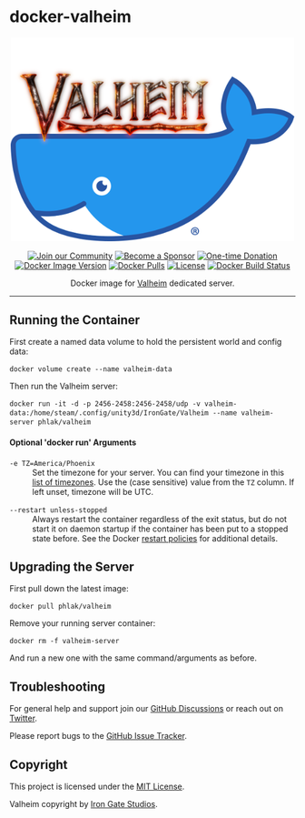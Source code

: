 docker-valheim
==============

<p align="center">
    <img src="docker-valheim.png" alt="Docker Valheim" width="500">
</p>

<p align="center">
    <a href="https://spectrum.chat/phlaknet"><img src="https://img.shields.io/badge/Join_the-Community-7b16ff.svg?style=for-the-badge" alt="Join our Community"></a>
    <a href="https://github.com/users/PHLAK/sponsorship"><img src="https://img.shields.io/badge/Become_a-Sponsor-cc4195.svg?style=for-the-badge" alt="Become a Sponsor"></a>
    <a href="https://paypal.me/ChrisKankiewicz"><img src="https://img.shields.io/badge/Make_a-Donation-006bb6.svg?style=for-the-badge" alt="One-time Donation"></a>
    <br>
    <a href="https://hub.docker.com/repository/docker/phlak/valheim/tags"><img alt="Docker Image Version" src="https://img.shields.io/docker/v/phlak/valheim?style=flat-square&sort=semver"></a>
    <a href="https://hub.docker.com/repository/docker/phlak/valheim"><img alt="Docker Pulls" src="https://img.shields.io/docker/pulls/phlak/valheim?style=flat-square"></a>
    <a href="https://github.com/PHLAK/docker-valheim/blob/master/LICENSE"><img src="https://img.shields.io/github/license/PHLAK/docker-valheim?style=flat-square" alt="License"></a>
    <a href="https://hub.docker.com/repository/docker/phlak/valheim/builds"><img alt="Docker Build Status" src="https://img.shields.io/docker/build/phlak/valheim?style=flat-square"></a>
</p>

<p align="center">
    Docker image for <a href="https://www.valheimgame.com">Valheim</a> dedicated server.
</p>

---

Running the Container
---------------------

First create a named data volume to hold the persistent world and config data:

    docker volume create --name valheim-data

Then run the Valheim server:

    docker run -it -d -p 2456-2458:2456-2458/udp -v valheim-data:/home/steam/.config/unity3d/IronGate/Valheim --name valheim-server phlak/valheim

#### Optional 'docker run' Arguments

<dl>
    <dt><code>-e TZ=America/Phoenix</code></dt>
    <dd>Set the timezone for your server. You can find your timezone in this <a href="https://goo.gl/uy1J6q">list of timezones</a>. Use the (case sensitive) value from the <code>TZ</code> column. If left unset, timezone will be UTC.</dd>
</dl>

<dl>
    <dt><code>--restart unless-stopped</code></dt>
    <dd>Always restart the container regardless of the exit status, but do not start it on daemon startup if the container has been put to a stopped state before. See the Docker <a href="https://goo.gl/Y0dlDH">restart policies</a> for additional details.</dd>
</dl>

Upgrading the Server
--------------------

First pull down the latest image:

    docker pull phlak/valheim

Remove your running server container:

    docker rm -f valheim-server

And run a new one with the same command/arguments as before.

Troubleshooting
---------------

For general help and support join our [GitHub Discussions](https://github.com/PHLAK/docker-valheim/discussions) or reach out on [Twitter](https://twitter.com/PHLAK).

Please report bugs to the [GitHub Issue Tracker](https://github.com/PHLAK/docker-valheim/issues).

Copyright
---------

This project is licensed under the [MIT License](https://github.com/PHLAK/docker-valheim/blob/master/LICENSE).

Valheim copyright by [Iron Gate Studios](https://www.irongatestudio.se).
